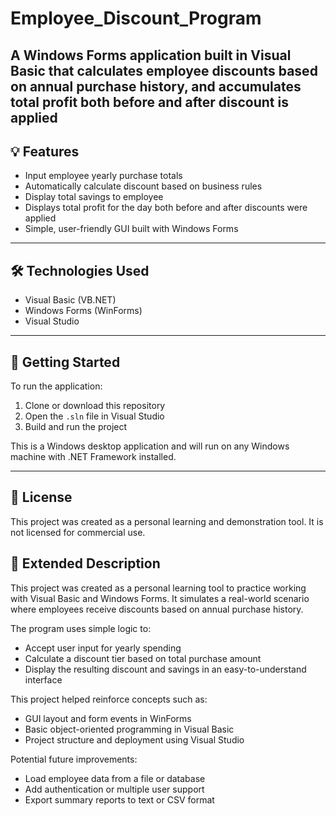 # Employee_Discount_Program
A Windows Forms application built in Visual Basic that calculates employee discounts based on annual purchase history, and accumulates total profit both before and after discount is applied
---

## 💡 Features

- Input employee yearly purchase totals
- Automatically calculate discount based on business rules
- Display total savings to employee
- Displays total profit for the day both before and after discounts were applied
- Simple, user-friendly GUI built with Windows Forms

---

## 🛠️ Technologies Used

- Visual Basic (VB.NET)
- Windows Forms (WinForms)
- Visual Studio

---

## 🚀 Getting Started

To run the application:

1. Clone or download this repository
2. Open the `.sln` file in Visual Studio
3. Build and run the project

This is a Windows desktop application and will run on any Windows machine with .NET Framework installed.

---
## 📄 License

This project was created as a personal learning and demonstration tool. It is not licensed for commercial use.


## 📝 Extended Description

This project was created as a personal learning tool to practice working with Visual Basic and Windows Forms. It simulates a real-world scenario where employees receive discounts based on annual purchase history.

The program uses simple logic to:
- Accept user input for yearly spending
- Calculate a discount tier based on total purchase amount
- Display the resulting discount and savings in an easy-to-understand interface

This project helped reinforce concepts such as:
- GUI layout and form events in WinForms
- Basic object-oriented programming in Visual Basic
- Project structure and deployment using Visual Studio

Potential future improvements:
- Load employee data from a file or database
- Add authentication or multiple user support
- Export summary reports to text or CSV format
